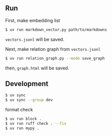 ## Run

First, make embedding list

```sh
$ uv run markdown_vector.py path/to/markdowns
```

`vectors.jsonl` will be saved.

Next, make relation graph from `vectors.jsonl`

```sh
$ uv run relation_graph.py --mode save_graph
```

then, `graph.html` will be saved.

## Development

```sh
$ uv sync
$ uv sync --group dev
```

format check

```sh
$ uv run block .
$ uv run ruff check . --fix
$ uv run mypy .
```
